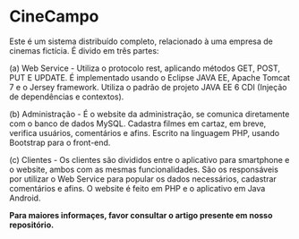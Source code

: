 <h1> CineCampo </h1>
Este é um sistema distribuído completo, relacionado à uma empresa de cinemas fictícia. É divido em três partes:

(a) Web Service -  Utiliza o protocolo rest, aplicando métodos GET, POST, PUT E UPDATE. É implementado usando o Eclipse JAVA EE, Apache Tomcat 7 e o Jersey framework. Utiliza o padrão de projeto JAVA EE 6 CDI (Injeção de dependências e contextos).

(b) Administração - É o website da administração, se comunica diretamente com o banco de dados MySQL. Cadastra filmes em cartaz, em breve, verifica usuários, comentários e afins. Escrito na linguagem PHP, usando Bootstrap para o front-end. 

(c) Clientes - Os clientes são divididos entre o aplicativo para smartphone e o website, ambos com as mesmas funcionalidades. São os responsáveis por utilizar o Web Service para popular os dados necessários, cadastrar comentários e afins. O website é feito em PHP e o aplicativo em Java Android.

__Para maiores informaçes, favor consultar o artigo presente em nosso repositório.__
